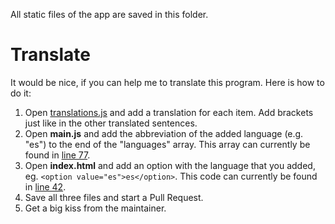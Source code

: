 All static files of the app are saved in this folder.

# Translate
It would be nice, if you can help me to translate this program. Here is how to do it:

1. Open [translations.js][1] and add a translation for each item. Add brackets just like in the other translated sentences.
2. Open **main.js** and add the abbreviation of the added language (e.g. "es") to the end of the "languages" array. This array can currently be found in [line 77][2].
3. Open **index.html** and add an option with the language that you added, eg. `<option value="es">es</option>`. This code can currently be found in [line 42][3].
4. Save all three files and start a Pull Request.
5. Get a big kiss from the maintainer.

[1]: https://github.com/rene78/My-Cryptoportfolio/blob/master/data/translations.js "Translations"
[2]: https://github.com/rene78/My-Cryptoportfolio/blob/9909a13e04a041163927935d7d639db55752251c/main.js#L77 "main.js"
[3]: https://github.com/rene78/My-Cryptoportfolio/blob/9909a13e04a041163927935d7d639db55752251c/index.html#L42 "index.html"
